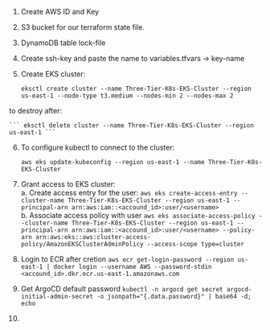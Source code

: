 1. Create AWS ID and Key 
2. S3 bucket for our terraform state file.
3. DynamoDB table lock-file
4. Create ssh-key and paste the name to variables.tfvars -> key-name
5. Create EKS cluster:

    ``` eksctl create cluster --name Three-Tier-K8s-EKS-Cluster --region us-east-1 --node-type t3.medium --nodes-min 2 --nodes-max 2 ```

to destroy after:

    ``` eksctl delete cluster --name Three-Tier-K8s-EKS-Cluster --region us-east-1 ```

6. To configure kubectl to connect to the cluster:

    ``` aws eks update-kubeconfig --region us-east-1 --name Three-Tier-K8s-EKS-Cluster ```
7. Grant access to EKS cluster:<br>
    a. Create access entry for the user: 
    ``` aws eks create-access-entry --cluster-name Three-Tier-K8s-EKS-Cluster --region us-east-1 --principal-arn arn:aws:iam::<accound_id>:user/<username> ``` 
    <br> b. Associate access policy with user 
    ``` aws eks associate-access-policy --cluster-name Three-Tier-K8s-EKS-Cluster --region us-east-1 --principal-arn arn:aws:iam::<accound_id>:user/<username> --policy-arn arn:aws:eks::aws:cluster-access-policy/AmazonEKSClusterAdminPolicy --access-scope type=cluster ```
8. Login to ECR after cretion 
```aws ecr get-login-password --region us-east-1 | docker login --username AWS --password-stdin <accound_id>.dkr.ecr.us-east-1.amazonaws.com```
9. Get ArgoCD default password 
``` kubectl -n argocd get secret argocd-initial-admin-secret -o jsonpath="{.data.password}" | base64 -d; echo ```
10. 